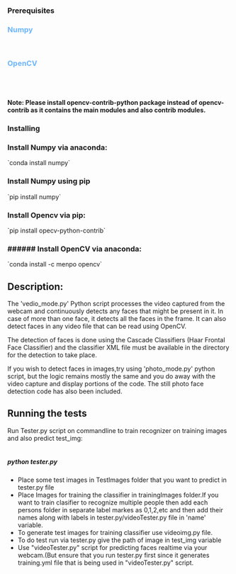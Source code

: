 

### Prerequisites

<span style="color:#6cb6ff;">
  <h3> Numpy</h3>
</span><br>
<span style="color:#6cb6ff;">
  <h3> OpenCV</h3>
</span><br><br>

#### Note: Please install opencv-contrib-python package instead of opencv-contrib as it contains the main modules and also contrib modules.

### Installing

<h3>Install Numpy via anaconda:</h3>
`conda install numpy`<br>
<h3>Install Numpy using pip</h3>
`pip install numpy`

<h3>Install Opencv via pip:</h3>
`pip install opecv-python-contrib`

<h3>###### Install OpenCV via anaconda:</h3>
`conda install -c menpo opencv`

## Description:
The 'vedio_mode.py' Python script processes the video captured from the webcam and continuously detects any faces that might be present in it. In case of more than one face, it detects all the faces in the frame. It can also detect faces in any video file that can be read using OpenCV.

The detection of faces is done using the Cascade Classifiers (Haar Frontal Face Classifier) and the classifier XML file must be available in the directory for the detection to take place.

If you wish to detect faces in images,try using 'photo_mode.py' python script, but the logic remains mostly the same and you do away with the video capture and display portions of the code. The still photo face detection code has also been included. 

## Running the tests

Run Tester.py script on commandline to train recognizer on training images and also predict test_img:<br><br>
##### python tester.py
<ul>
<li>Place some test images in TestImages folder that you want to predict  in tester.py file</br></li>
<li>Place Images for training the classifier in trainingImages folder.If you want to train clasifier to recognize multiple people then add each persons folder in separate label markes as 0,1,2,etc and then add their names along with labels in tester.py/videoTester.py file in 'name' variable.</br></li>
<li>To generate test images for training classifier use videoimg.py file.</br></li>
<li>To do test run via tester.py give the path of image in test_img variable</br></li>
<li>Use "videoTester.py" script for predicting faces realtime via your webcam.(But ensure that you run tester.py first since it generates training.yml file that is being used in "videoTester.py" script.</li>




